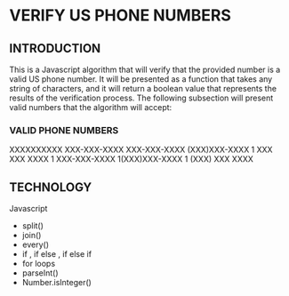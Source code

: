 # VERIFY US PHONE NUMBERS 

## INTRODUCTION
This is a Javascript algorithm that will verify that the provided number is a valid US phone number. It will be presented as a function that takes any string of characters, and it will return a boolean value that represents the results of the verification process. The following subsection will present valid numbers that the algorithm will accept:

### VALID PHONE NUMBERS
XXXXXXXXXX
XXX-XXX-XXXX 
XXX-XXX-XXXX 
(XXX)XXX-XXXX 
1 XXX XXX XXXX 
1 XXX-XXX-XXXX 
1(XXX)XXX-XXXX 
1 (XXX) XXX XXXX 

## TECHNOLOGY 
Javascript
* split()
* join()
* every()
* if , if else , if else if
* for loops
* parseInt()
* Number.isInteger()